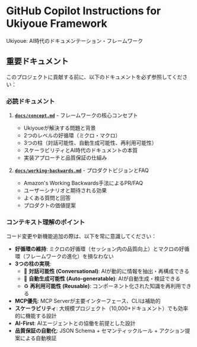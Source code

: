 # GitHub Copilot Instructions for Ukiyoue Framework

Ukiyoue: AI時代のドキュメンテーション・フレームワーク

## 重要ドキュメント

このプロジェクトに貢献する前に、以下のドキュメントを必ず参照してください：

### 必読ドキュメント

1. **[`docs/concept.md`](../docs/concept.md)** - フレームワークの核心コンセプト
   - Ukiyoueが解決する問題と背景
   - 2つのレベルの好循環（ミクロ・マクロ）
   - 3つの柱（対話可能性、自動生成可能性、再利用可能性）
   - スケーラビリティとAI時代のドキュメントの本質
   - 実装アプローチと品質保証の仕組み

2. **[`docs/working-backwards.md`](../docs/working-backwards.md)** - プロダクトビジョンとFAQ
   - Amazon's Working Backwards手法によるPR/FAQ
   - ユーザーシナリオと期待される効果
   - よくある質問と回答
   - プロダクトの価値提案

### コンテキスト理解のポイント

コード変更や新機能追加の際は、以下を常に意識してください：

- **好循環の維持**: ミクロの好循環（セッション内の品質向上）とマクロの好循環（フレームワークの進化）を損なわない
- **3つの柱の実現**:
  - 💬 **対話可能性 (Conversational)**: AIが動的に情報を抽出・再構成できる
  - 🤖 **自動生成可能性 (Auto-generatable)**: AIが自動生成・検証できる
  - ♻️ **再利用可能性 (Reusable)**: コンポーネント化された知識を再利用できる
- **MCP優先**: MCP Serverが主要インターフェース、CLIは補助的
- **スケーラビリティ**: 大規模プロジェクト（10,000+ドキュメント）でも効率的に機能する設計
- **AI-First**: AIエージェントとの協働を前提とした設計
- **品質保証の自動化**: JSON Schema + セマンティックルール + アクション提案による自動検証
